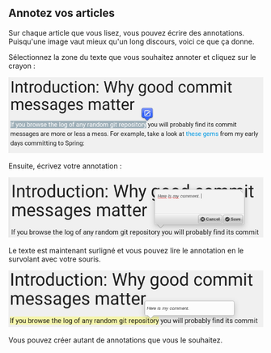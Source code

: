 Annotez vos articles
--------------------

Sur chaque article que vous lisez, vous pouvez écrire des annotations.
Puisqu'une image vaut mieux qu'un long discours, voici ce que ça donne.

Sélectionnez la zone du texte que vous souhaitez annoter et cliquez sur
le crayon :

![Sélectionnez votre texte](../../../img/user/annotations_1.png)

Ensuite, écrivez votre annotation :

![Écrivez votre annotation](../../../img/user/annotations_2.png)

Le texte est maintenant surligné et vous pouvez lire le annotation en le
survolant avec votre souris.

![Lisez votre annotation](../../../img/user/annotations_3.png)

Vous pouvez créer autant de annotations que vous le souhaitez.
